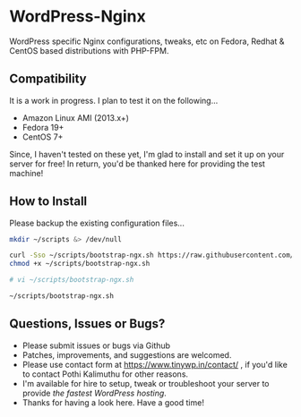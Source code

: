 # WordPress-Nginx

WordPress specific Nginx configurations, tweaks, etc on Fedora, Redhat & CentOS based distributions with PHP-FPM.

## Compatibility

It is a work in progress. I plan to test it on the following...

+ Amazon Linux AMI (2013.x+)
+ Fedora 19+
+ CentOS 7+

Since, I haven't tested on these yet, I'm glad to install and set it up on your server for free! In return, you'd be thanked here for providing the test machine!

## How to Install

Please backup the existing configuration files...

```bash
mkdir ~/scripts &> /dev/null

curl -Sso ~/scripts/bootstrap-ngx.sh https://raw.githubusercontent.com/pothi/WordPress-Nginx-CentOS/master/scripts/bootstrap.sh
chmod +x ~/scripts/bootstrap-ngx.sh

# vi ~/scripts/bootstrap-ngx.sh

~/scripts/bootstrap-ngx.sh
```

## Questions, Issues or Bugs?

+ Please submit issues or bugs via Github
+ Patches, improvements, and suggestions are welcomed.
+ Please use contact form at https://www.tinywp.in/contact/ , if you'd like to contact Pothi Kalimuthu for other reasons.
+ I'm available for hire to setup, tweak or troubleshoot your server to provide *the fastest WordPress hosting*.
+ Thanks for having a look here. Have a good time!
